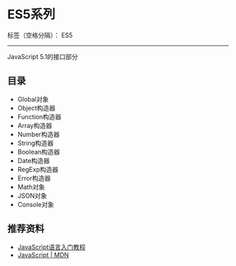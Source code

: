 # ES5系列

标签（空格分隔）： ES5

---

JavaScript 5.1的接口部分

## 目录

* Global对象
* Object构造器
* Function构造器
* Array构造器
* Number构造器
* String构造器
* Boolean构造器
* Date构造器
* RegExp构造器
* Error构造器
* Math对象
* JSON对象
* Console对象

## 推荐资料

* [JavaScript语言入门教程](https://wangdoc.com/javascript/)
* [JavaScript | MDN](https://developer.mozilla.org/zh-CN/docs/Web/JavaScript)
